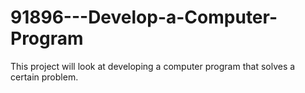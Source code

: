 # 91896---Develop-a-Computer-Program
This project will look at developing a computer program that solves a certain problem. 
